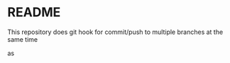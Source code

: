 # README

This repository does git hook for commit/push to multiple branches at the same time


as


